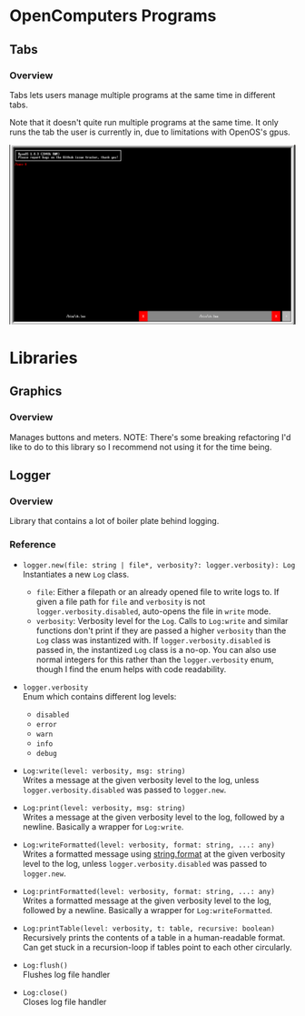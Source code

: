 # OpenComputers Programs

## Tabs

### Overview
Tabs lets users manage multiple programs at the same time in different tabs.  
  
Note that it doesn't quite run multiple programs at the same time. It only
runs the tab the user is currently in, due to limitations with OpenOS's gpus.

![Tabs screenshot](images/tabs%20screenshot.png "Tabs running")

# Libraries

## Graphics

### Overview
Manages buttons and meters.
NOTE: There's some breaking refactoring I'd like to do to this library so
I recommend not using it for the time being.

## Logger

### Overview

Library that contains a lot of boiler plate behind logging.

### Reference

  - `logger.new(file: string | file*, verbosity?: logger.verbosity): Log`  
    Instantiates a new `Log` class.
      - `file`: Either a filepath or an already opened file to write logs to. If given a file path for `file` and `verbosity` is not `logger.verbosity.disabled`, auto-opens the file in `write` mode.
      - `verbosity`: Verbosity level for the `Log`. Calls to `Log:write` and similar functions don't print if they are passed a higher `verbosity` than the `Log` class was instantized with. If `logger.verbosity.disabled` is passed in, the instantized `Log` class is a no-op. You can also use normal integers for this rather than the `logger.verbosity` enum, though I find the enum helps with code readability.

  - `logger.verbosity`  
    Enum which contains different log levels:
      - `disabled`
      - `error`
      - `warn`
      - `info`
      - `debug`

  - `Log:write(level: verbosity, msg: string)`  
    Writes a message at the given verbosity level to the log, unless `logger.verbosity.disabled` was passed to `logger.new`.

  - `Log:print(level: verbosity, msg: string)`  
    Writes a message at the given verbosity level to the log, followed by a newline. Basically a wrapper for `Log:write`.

  - `Log:writeFormatted(level: verbosity, format: string, ...: any)`  
    Writes a formatted message using [string.format](https://lua.org/manual/5.3/manual.html#pdf-string.format) at the given verbosity level to the log, unless `logger.verbosity.disabled` was passed to `logger.new`.

  - `Log:printFormatted(level: verbosity, format: string, ...: any)`  
    Writes a formatted message at the given verbosity level to the log, followed by a newline. Basically a wrapper for `Log:writeFormatted`.

  - `Log:printTable(level: verbosity, t: table, recursive: boolean)`  
    Recursively prints the contents of a table in a human-readable format. Can get stuck in a recursion-loop if tables point to each other circularly.

  - `Log:flush()`  
    Flushes log file handler

  - `Log:close()`  
    Closes log file handler

